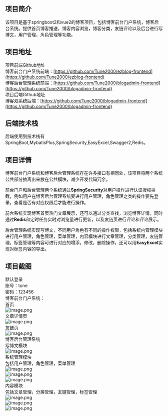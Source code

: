 <a name="gGfBD"></a>
## 项目简介
该项目是基于springboot2和vue2的博客项目，包括博客前台门户系统，博客后台系统。提供首页博客推送，博客内容浏览，博客分类，友链评论以及后台进行写博文，用户管理，角色管理等功能。
<a name="cRUiK"></a>
## 项目地址
项目前端Github地址<br />博客前台门户系统前端：[https://github.com/Tune2000/ezblog-frontend](https://github.com/Tune2000/ezblog-frontend)<br />博客后台管理系统前端：[https://github.com/Tune2000/blogadmin-frontend](https://github.com/Tune2000/blogadmin-frontend)<br />项目后端Github地址<br />博客双系统后端：[https://github.com/Tune2000/blogadmin-frontend](https://github.com/Tune2000/blogadmin-frontend)
<a name="HuY01"></a>
## 后端技术栈
后端使用到技术栈有SpringBoot,MybatisPlus,SpringSecurity,EasyExcel,Swagger2,Redis。
<a name="wwOtb"></a>
## 项目详情
博客前台门户系统和博客后台管理系统存在许多接口有相同处，该项目将两个系统公共部分抽离出来放在公共模块，减少开发代码冗余。

前台门户和后台管理两个系统通过**SpringSecurity**对用户操作进行认证授权拦截，例如用户在博客后台管理系统要进行用户管理，角色管理之类的操作要先登录，查看是否有对应权限后才能进行操作。

前台系统实现博客首页热门文章展示，还可以通过分类查找，浏览博客详情，同时通过**Redis**和定时任务实时对浏览量进行更新，以及友链页进行评论和评论展示。

后台管理系统实现写博文，不同用户角色有不同的操作权限，包括系统内管理模块进行用户管理，角色管理，菜单管理，内容模块进行文章管理，分类管理，友链管理，标签管理等内容可进行对应的增添，修改，删除操作，还可以用**EasyExcel**实现对标签内容的导出。
<a name="qUfgU"></a>
## 项目截图
默认登录<br />账号：tune<br />密码：123456<br />博客前台门户系统：<br />首页<br />![image.png](https://cdn.nlark.com/yuque/0/2023/png/39288367/1703666214083-a7e31fff-e63c-49b9-aeba-ada9b0a53b84.png#averageHue=%23b99b7e&clientId=u29ef3490-72bc-4&from=paste&height=1002&id=uceba42c3&originHeight=1253&originWidth=2560&originalType=binary&ratio=1.25&rotation=0&showTitle=false&size=1249459&status=done&style=none&taskId=ue6ee5b7f-65c8-42ff-bce6-bb856445540&title=&width=2048)<br />文章详情页<br />![image.png](https://cdn.nlark.com/yuque/0/2023/png/39288367/1703666249559-654edfd6-6edb-4ad2-8bd6-828340cbbcf5.png#averageHue=%23cbb28f&clientId=u29ef3490-72bc-4&from=paste&height=1010&id=u0ddb7877&originHeight=1262&originWidth=2553&originalType=binary&ratio=1.25&rotation=0&showTitle=false&size=970456&status=done&style=none&taskId=u0677dcca-cb2b-4c9a-a93a-b267c97389a&title=&width=2042.4)<br />友链页<br />![image.png](https://cdn.nlark.com/yuque/0/2023/png/39288367/1703666277296-aced9487-39ac-4355-aa8a-73fa0e33b6a8.png#averageHue=%23b4977a&clientId=u29ef3490-72bc-4&from=paste&height=1007&id=ufb4df88c&originHeight=1259&originWidth=2560&originalType=binary&ratio=1.25&rotation=0&showTitle=false&size=929963&status=done&style=none&taskId=u6e501809-6ef6-473b-b7bb-cac0019da46&title=&width=2048)<br />博客后台管理系统<br />写博文模块<br />![image.png](https://cdn.nlark.com/yuque/0/2023/png/39288367/1703666440986-9f342a65-fdbf-4bdd-be1c-3511e3b34b4f.png#averageHue=%23fdfdfd&clientId=u29ef3490-72bc-4&from=paste&height=842&id=u43db3c67&originHeight=1053&originWidth=2560&originalType=binary&ratio=1.25&rotation=0&showTitle=false&size=85031&status=done&style=none&taskId=u9417836e-580c-4391-b44b-8aa64c7e204&title=&width=2048)<br />系统管理模块<br />包括用户管理，角色管理，菜单管理<br />![image.png](https://cdn.nlark.com/yuque/0/2023/png/39288367/1703666475080-55b991bd-9692-49fd-9c10-191ae449646a.png#averageHue=%23fefefe&clientId=u29ef3490-72bc-4&from=paste&height=766&id=u5df211b7&originHeight=957&originWidth=2560&originalType=binary&ratio=1.25&rotation=0&showTitle=false&size=102961&status=done&style=none&taskId=u9e339605-9a2c-4e0a-b96b-730f0463a42&title=&width=2048)<br />![image.png](https://cdn.nlark.com/yuque/0/2023/png/39288367/1703669479489-4b92742a-2780-430a-82b4-54671c3dc77b.png#averageHue=%23fefefe&clientId=ufc195b8e-6c62-4&from=paste&height=548&id=uedf37bb0&originHeight=685&originWidth=2560&originalType=binary&ratio=1.25&rotation=0&showTitle=false&size=89556&status=done&style=none&taskId=uf706815c-3731-4f6b-9d47-f40be0278a1&title=&width=2048)<br />![image.png](https://cdn.nlark.com/yuque/0/2023/png/39288367/1703669493127-429bb5d6-e07f-4e90-80ce-88a59e36bb87.png#averageHue=%23fefefe&clientId=ufc195b8e-6c62-4&from=paste&height=864&id=u6fadcbe9&originHeight=1080&originWidth=2560&originalType=binary&ratio=1.25&rotation=0&showTitle=false&size=146865&status=done&style=none&taskId=u9cc514e6-6399-460a-8a85-24429cd0fdb&title=&width=2048)<br />内容模块<br />包括文章管理，分类管理，友链管理，标签管理<br />![image.png](https://cdn.nlark.com/yuque/0/2023/png/39288367/1703666562565-889d3094-f9c0-4e82-8f4b-a7fd9079b722.png#averageHue=%23fefefe&clientId=u29ef3490-72bc-4&from=paste&height=634&id=u0015fd47&originHeight=793&originWidth=2560&originalType=binary&ratio=1.25&rotation=0&showTitle=false&size=104889&status=done&style=none&taskId=u570dd789-b5ea-45e2-a98a-3e48eedef18&title=&width=2048)<br />![image.png](https://cdn.nlark.com/yuque/0/2023/png/39288367/1703669504387-2e9f4e48-a414-4c4a-bc6e-7b0504411954.png#averageHue=%23fefefe&clientId=ufc195b8e-6c62-4&from=paste&height=764&id=uf4ed7645&originHeight=955&originWidth=2560&originalType=binary&ratio=1.25&rotation=0&showTitle=false&size=90668&status=done&style=none&taskId=u0a487b5c-d3b0-4025-9ab7-a1dad60c370&title=&width=2048)<br />![image.png](https://cdn.nlark.com/yuque/0/2023/png/39288367/1703669520434-fc24ba34-d6a7-44e9-96f1-37967cb6cda7.png#averageHue=%23fefefe&clientId=ufc195b8e-6c62-4&from=paste&height=570&id=u4a6ca13e&originHeight=713&originWidth=2544&originalType=binary&ratio=1.25&rotation=0&showTitle=false&size=56324&status=done&style=none&taskId=ucd6c263f-87f4-4566-8898-e2187e8e80e&title=&width=2035.2)
